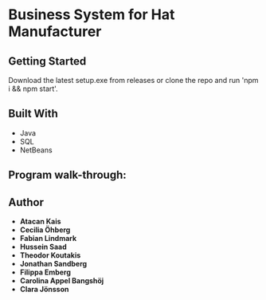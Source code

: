 # Business System for Hat Manufacturer

## Getting Started
Download the latest setup.exe from releases or clone the repo and run 'npm i && npm start'.

## Built With
* Java
* SQL
* NetBeans

## Program walk-through:

## Author

* **Atacan Kais**
* **Cecilia Öhberg**
* **Fabian Lindmark**
* **Hussein Saad**
* **Theodor Koutakis**
* **Jonathan Sandberg**
* **Filippa Emberg**
* **Carolina Appel Bangshöj**
* **Clara Jönsson**
  
